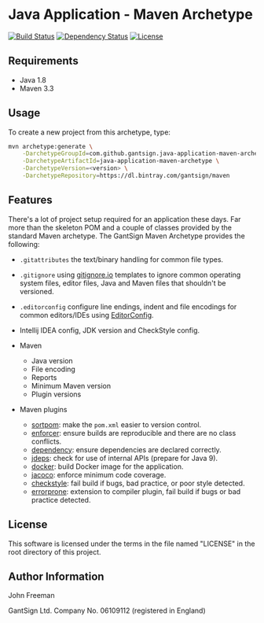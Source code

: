 Java Application - Maven Archetype
==================================

[![Build Status](https://travis-ci.org/gantsign/java-application-maven-archetype.svg?branch=master)](https://travis-ci.org/gantsign/java-application-maven-archetype)
[![Dependency Status](https://www.versioneye.com/user/projects/579a005ea9f08d00384af107/badge.svg?style=flat-round)](https://www.versioneye.com/user/projects/579a005ea9f08d00384af107)
[![License](https://img.shields.io/badge/license-MIT-blue.svg)](LICENSE)

Requirements
------------

* Java 1.8
* Maven 3.3

Usage
-----

To create a new project from this archetype, type:

```bash
mvn archetype:generate \
    -DarchetypeGroupId=com.github.gantsign.java-application-maven-archetype \
    -DarchetypeArtifactId=java-application-maven-archetype \
    -DarchetypeVersion=<version> \
    -DarchetypeRepository=https://dl.bintray.com/gantsign/maven
```

Features
--------

There's a lot of project setup required for an application these days. Far more
than the skeleton POM and a couple of classes provided by the standard Maven
archetype. The GantSign Maven Archetype provides the following:

* `.gitattributes` the text/binary handling for common file types.
* `.gitignore` using [gitignore.io](http://gitignore.io) templates to ignore
  common operating system files, editor files, Java and Maven files that
  shouldn't be versioned.
* `.editorconfig` configure line endings, indent and file encodings for common
  editors/IDEs using [EditorConfig](http://editorconfig.org).
* Intellij IDEA config, JDK version and CheckStyle config.
* Maven

    * Java version
    * File encoding
    * Reports
    * Minimum Maven version
    * Plugin versions

* Maven plugins

    * [sortpom](https://github.com/Ekryd/sortpom/wiki): make the `pom.xml`
      easier to version control.
    * [enforcer](http://maven.apache.org/enforcer/maven-enforcer-plugin/):
      ensure builds are reproducible and there are no class conflicts.
    * [dependency](http://maven.apache.org/plugins/maven-dependency-plugin/analyze-only-mojo.html):
      ensure dependencies are declared correctly.
    * [jdeps](https://maven.apache.org/plugins/maven-jdeps-plugin/): check for
      use of internal APIs (prepare for Java 9).
    * [docker](https://dmp.fabric8.io): build Docker image for the application.
    * [jacoco](http://www.eclemma.org/jacoco/trunk/doc/maven.html): enforce
      minimum code coverage.
    * [checkstyle](http://maven.apache.org/plugins/maven-checkstyle-plugin/):
      fail build if bugs, bad practice, or poor style detected.
    * [errorprone](http://errorprone.info): extension to compiler plugin, fail
      build if bugs or bad practice detected.

License
-------

This software is licensed under the terms in the file named "LICENSE" in the
root directory of this project.

Author Information
------------------

John Freeman

GantSign Ltd.
Company No. 06109112 (registered in England)
